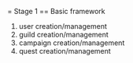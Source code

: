 = Stage 1
== Basic framework
1. user creation/management
2. guild creation/management
3. campaign creation/management
4. quest creation/management
